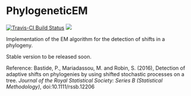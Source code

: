 PhylogeneticEM
===============
[![Travis-CI Build Status](https://travis-ci.org/pbastide/PhylogeneticEM.svg?branch=develop)](https://travis-ci.org/pbastide/PhylogeneticEM)
[![](https://img.shields.io/badge/docs-latest-blue.svg)](http://pbastide.github.io/PhylogeneticEM/)

Implementation of the EM algorithm for the detection of shifts in a phylogeny.

Stable version to be released soon.

Reference:
Bastide, P., Mariadassou, M. and Robin, S. (2016), Detection of adaptive shifts on phylogenies by using shifted stochastic processes on a tree. *Journal of the Royal Statistical Society: Series B (Statistical Methodology)*, doi:10.1111/rssb.12206
